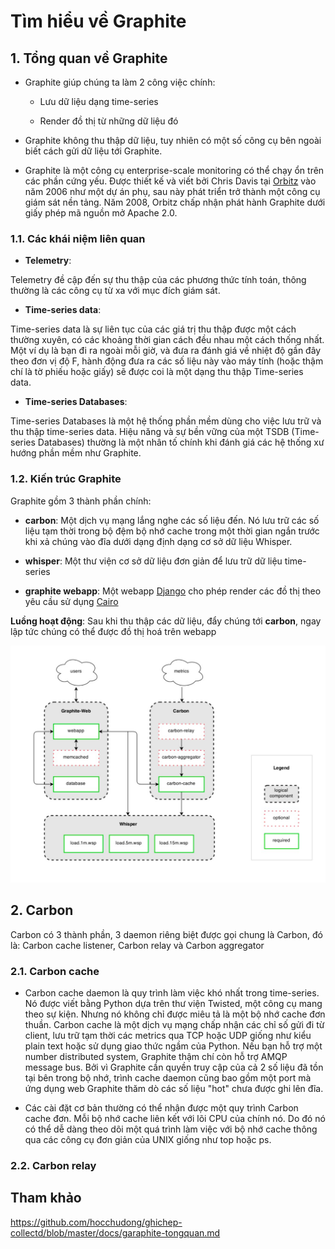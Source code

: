 # Tìm hiểu về Graphite

## 1. Tổng quan về Graphite

- Graphite giúp chúng ta làm 2 công việc chính:

	- Lưu dữ liệu dạng time-series

	- Render đồ thị từ những dữ liệu đó

- Graphite không thu thập dữ liệu, tuy nhiên có một số công cụ bên ngoài biết cách gửi dữ liệu tới Graphite. 

- Graphite là một công cụ enterprise-scale monitoring có thể chạy ổn trên các phần cứng yếu. Được thiết kế và viết bởi Chris Davis tại [Orbitz](http://www.orbitz.com/) vào năm 2006 như một dự án phụ, sau này phát triển trở thành một công cụ giám sát nền tảng. Năm 2008, Orbitz chấp nhận phát hành Graphite dưới giấy phép mã nguồn mở Apache 2.0. 

### 1.1. Các khái niệm liên quan

- **Telemetry**:

Telemetry đề cập đến sự thu thập của các phương thức tính toán, thông thường là các công cụ từ xa với mục đích giám sát.

- **Time-series data**:

Time-series data là sự liên tục của các giá trị thu thập được một cách thường xuyên, có các khoảng thời gian cách đều nhau một cách thống nhất. Một ví dụ là bạn đi ra ngoài mỗi giờ, và đưa ra đánh giá về nhiệt độ gần đây theo đơn vị độ F, hành động đưa ra các số liệu này vào máy tính (hoặc thậm chí là tờ phiếu hoặc giấy) sẽ được coi là một dạng thu thập Time-series data.

- **Time-series Databases**:

Time-series Databases là một hệ thống phần mềm dùng cho việc lưu trữ và thu thập time-series data. Hiệu năng và sự bền vững của một TSDB (Time-series Databases) thường là một nhân tố chính khi đánh giá các hệ thống xư hướng phần mềm như Graphite.

### 1.2. Kiến trúc Graphite

Graphite gồm 3 thành phần chính:

- **carbon**: Một dịch vụ mạng lắng nghe các số liệu đến. Nó lưu trữ các số liệu tạm thời trong bộ đệm bộ nhớ cache trong một thời gian ngắn trước khi xả chúng vào đĩa dưới dạng định dạng cơ sở dữ liệu Whisper.

- **whisper**: Một thư viện cơ sở dữ liệu đơn giản để lưu trữ dữ liệu time-series

- **graphite webapp**: Một webapp [Django](http://www.djangoproject.com/) cho phép render các đồ thị theo yêu cầu sử dụng [Cairo](http://www.cairographics.org/)

**Luồng hoạt động**: Sau khi thu thập các dữ liệu, đẩy chúng tới **carbon**, ngay lập tức chúng có thể được đồ thị hoá trên webapp

<img src="img/01.jpg">

## 2. Carbon

Carbon có 3 thành phần, 3 daemon riêng biệt được gọi chung là Carbon, đó là: Carbon cache listener, Carbon relay và Carbon aggregator

### 2.1. Carbon cache

- Carbon cache daemon là quy trình làm việc khó nhất trong time-series. Nó được viết bằng Python dựa trên thư viện Twisted, một công cụ mang theo sự kiện. Nhưng nó không chỉ được miêu tả là một bộ nhớ cache đơn thuần. Carbon cache là một dịch vụ mạng chấp nhận các chỉ số gửi đi từ client, lưu trữ tạm thời các metrics qua TCP hoặc UDP giống như kiểu plain text hoặc sử dụng giao thức ngầm của Python. Nếu bạn hỗ trợ một number distributed system, Graphite thậm chí còn hỗ trợ AMQP message bus. Bởi vì Graphite cần quyền truy cập của cả 2 số liệu đã tồn tại bên trong bộ nhớ, trình cache daemon cũng bao gồm một port mà ứng dụng web Graphite thăm dò các số liệu "hot" chưa được ghi lên đĩa.

- Các cài đặt cơ bản thường có thể nhận được một quy trình Carbon cache đơn. Mỗi bộ nhớ cache liên kết với lõi CPU của chính nó. Do đó nó có thể dễ dàng theo dõi một quá trình làm việc với bộ nhớ cache thông qua các công cụ đơn giản của UNIX giống như top hoặc ps.

### 2.2. Carbon relay



## Tham khảo

https://github.com/hocchudong/ghichep-collectd/blob/master/docs/garaphite-tongquan.md

